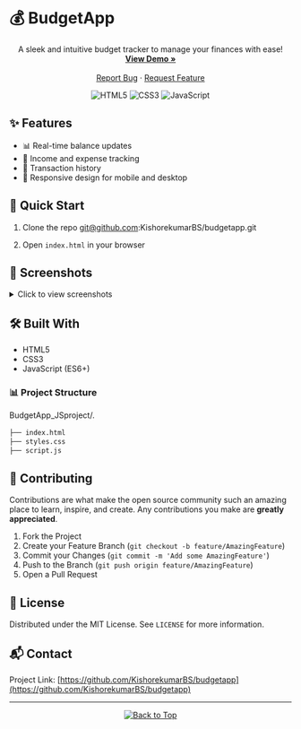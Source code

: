 # 💰 BudgetApp

<div align="center">
  
  
  <p align="center">
    A sleek and intuitive budget tracker to manage your finances with ease!
    <br />
    <a href="https://budgetapp-kishore.vercel.app/"><strong>View Demo »</strong></a>
    <br />
    <br />
    <a href="https://github.com/KishorekumarBS/budgetapp/issues">Report Bug</a>
    ·
    <a href="https://github.com/KishorekumarBS/budgetapp/issues">Request Feature</a>
  </p>
</div>

<p align="center">
  <img src="https://img.shields.io/badge/html5-%23E34F26.svg?style=for-the-badge&logo=html5&logoColor=white" alt="HTML5"/>
  <img src="https://img.shields.io/badge/css3-%231572B6.svg?style=for-the-badge&logo=css3&logoColor=white" alt="CSS3"/>
  <img src="https://img.shields.io/badge/javascript-%23323330.svg?style=for-the-badge&logo=javascript&logoColor=%23F7DF1E" alt="JavaScript"/>
</p>

## ✨ Features

- 📊 Real-time balance updates
- 💼 Income and expense tracking
- 🧾 Transaction history
- 📱 Responsive design for mobile and desktop

## 🚀 Quick Start

1. Clone the repo
   git@github.com:KishorekumarBS/budgetapp.git

1. Open `index.html` in your browser

## 📸 Screenshots

<details>
  <summary>Click to view screenshots</summary>
  <img src="Screenshot-1.png" name="screenshot-1" alt="BudgetApp Screenshot 1">
  
</details>

## 🛠️ Built With

- HTML5
- CSS3
- JavaScript (ES6+)

### 📊 Project Structure
BudgetApp_JSproject/.

    ├── index.html                   
    ├── styles.css                    
    ├── script.js                     
    

## 🤝 Contributing

Contributions are what make the open source community such an amazing place to learn, inspire, and create. Any contributions you make are **greatly appreciated**.

1. Fork the Project
2. Create your Feature Branch (`git checkout -b feature/AmazingFeature`)
3. Commit your Changes (`git commit -m 'Add some AmazingFeature'`)
4. Push to the Branch (`git push origin feature/AmazingFeature`)
5. Open a Pull Request

## 📝 License

Distributed under the MIT License. See `LICENSE` for more information.

## 📬 Contact


Project Link: [https://github.com/KishorekumarBS/budgetapp](https://github.com/KishorekumarBS/budgetapp)

---

<p align="center">
  <a href="#top">
    <img src="https://img.shields.io/badge/Back%20to%20Top-↑-blue" alt="Back to Top" />
  </a>
</p>